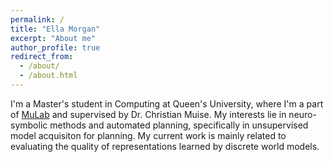 ```yaml
---
permalink: /
title: "Ella Morgan"
excerpt: "About me"
author_profile: true
redirect_from: 
  - /about/
  - /about.html
---
```


I'm a Master's student in Computing at Queen's University, where I'm a part of [MuLab](http://mulab.ai) and supervised by Dr. Christian Muise. My interests lie in neuro-symbolic methods and automated planning, specifically in unsupervised model acquisiton for planning. My current work is mainly related to evaluating the quality of representations learned by discrete world models.
